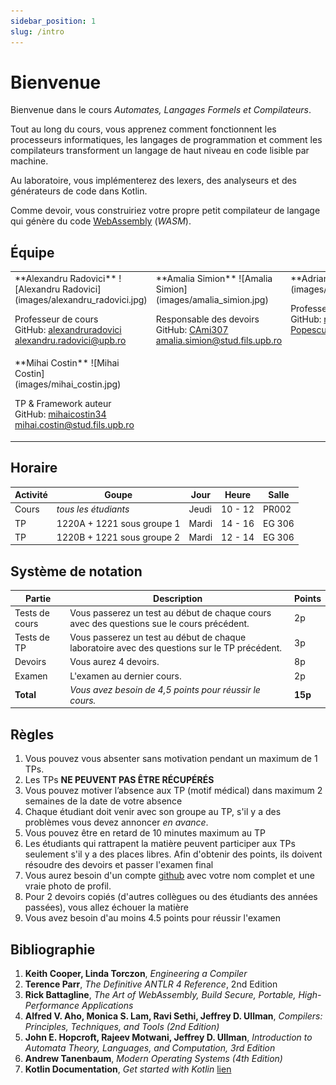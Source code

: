 ```yaml
---
sidebar_position: 1
slug: /intro
---
```


# Bienvenue

Bienvenue dans le cours *Automates, Langages Formels et Compilateurs*.

Tout au long du cours, vous apprenez comment fonctionnent les processeurs informatiques, les langages de programmation et comment les compilateurs transforment un langage de haut niveau en code lisible par machine.

Au laboratoire, vous implémenterez des lexers, des analyseurs et des générateurs de code dans Kotlin.

Comme devoir, vous construiriez votre propre petit compilateur de langage qui génère du code [WebAssembly](https://webassembly.org/) (*WASM*).

## Équipe

<table>
<tr valign="top">
<td>
**Alexandru Radovici**
![Alexandru Radovici](images/alexandru_radovici.jpg)

Professeur de cours \
GitHub: [alexandruradovici](https://github.com/alexandruradovici) \
alexandru.radovici@upb.ro
</td>

<td>
**Amalia Simion**
![Amalia Simion](images/amalia_simion.jpg)

Responsable des devoirs \
GitHub: [CAmi307](https://github.com/CAmi307) \
amalia.simion@stud.fils.upb.ro
</td>

<td>
**Adrian Popescu**
![Adrian Popescu](images/adrian_popescu.jpg)

Professeur de TP \
GitHub: [nerodesu017](https://github.com/nerodesu017) \
Popescu.adrian.constantin98@gmail.com
</td>
</tr>

<tr valign="top">

<td>
**Mihai Costin**
![Mihai Costin](images/mihai_costin.jpg)

TP & Framework auteur \
GitHub: [mihaicostin34](https://github.com/mihaicostin34) \
mihai.costin@stud.fils.upb.ro
</td>

</tr>
</table>

## Horaire

| Activité | Goupe | Jour | Heure | Salle |
|----------|-------|------|-------|-------|
| Cours | *tous les étudiants* | Jeudi | 10 - 12 | PR002 |
| TP | 1220A + 1221 sous groupe 1 | Mardi | 14 - 16 | EG 306 |
| TP | 1220B + 1221 sous groupe 2 | Mardi | 12 - 14 | EG 306 |

## Système de notation

| Partie | Description | Points |
|--------|-------------|--------|
| Tests de cours | Vous passerez un test au début de chaque cours avec des questions sue le cours précédent. | 2p |
| Tests de TP | Vous passerez un test au début de chaque laboratoire avec des questions sur le TP précédent. | 3p |
| Devoirs | Vous aurez 4 devoirs. | 8p |
| Examen | L'examen au dernier cours. | 2p |
| **Total** | *Vous avez besoin de 4,5 points pour réussir le cours.* | **15p** |

## Règles

1. Vous pouvez vous absenter sans motivation pendant un maximum de 1 TPs.
2. Les TPs **NE PEUVENT PAS ÊTRE RÉCUPÉRÉS**
3. Vous pouvez motiver l’absence aux TP (motif médical) dans maximum 2 semaines de la date de votre absence
4. Chaque étudiant doit venir avec son groupe au TP, s'il y a des problèmes vous devez annoncer *en avance*.
5. Vous pouvez être en retard de 10 minutes maximum au TP
6. Les étudiants qui rattrapent la matière peuvent participer aux TPs seulement s'il y a des places libres. Afin d'obtenir des points, ils doivent résoudre des devoirs et passer l'examen final
7. Vous aurez besoin d'un compte [github](https://www.github.com) avec votre nom complet et une vraie photo de profil.
8. Pour 2 devoirs copiés (d'autres collègues ou des étudiants des années passées), vous allez échouer la matière
9. Vous avez besoin d'au moins 4.5 points pour réussir l'examen

## Bibliographie


1. **Keith Cooper, Linda Torczon**, *Engineering a Compiler*
2. **Terence Parr**, *The Definitive ANTLR 4 Reference*, 2nd Edition
3. **Rick Battagline**, *The Art of WebAssembly, Build Secure, Portable, High-Performance Applications*
4. **Alfred V. Aho, Monica S. Lam, Ravi Sethi, Jeffrey D. Ullman**, *Compilers: Principles, Techniques, and Tools (2nd Edition)*
5. **John E. Hopcroft, Rajeev Motwani, Jeffrey D. Ullman**, *Introduction to Automata Theory, Languages, and Computation, 3rd Edition*
6. **Andrew Tanenbaum**, *Modern Operating Systems (4th Edition)*
7. **Kotlin Documentation**, *Get started with Kotlin* [lien](https://kotlinlang.org/docs/getting-started.html)
